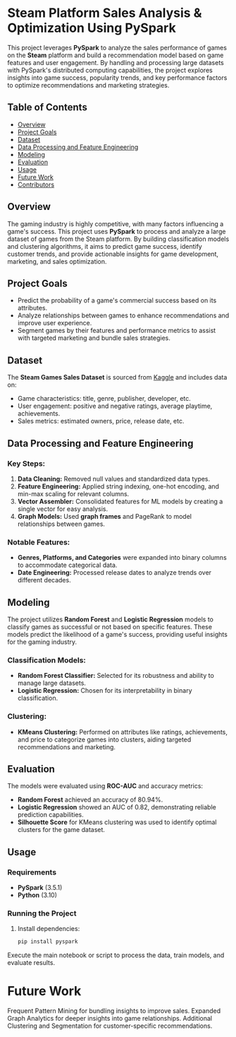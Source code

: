 # Steam Platform Sales Analysis & Optimization Using PySpark

This project leverages **PySpark** to analyze the sales performance of games on the **Steam** platform and build a recommendation model based on game features and user engagement. By handling and processing large datasets with PySpark's distributed computing capabilities, the project explores insights into game success, popularity trends, and key performance factors to optimize recommendations and marketing strategies.

## Table of Contents
- [Overview](#overview)
- [Project Goals](#project-goals)
- [Dataset](#dataset)
- [Data Processing and Feature Engineering](#data-processing-and-feature-engineering)
- [Modeling](#modeling)
- [Evaluation](#evaluation)
- [Usage](#usage)
- [Future Work](#future-work)
- [Contributors](#contributors)

## Overview
The gaming industry is highly competitive, with many factors influencing a game's success. This project uses **PySpark** to process and analyze a large dataset of games from the Steam platform. By building classification models and clustering algorithms, it aims to predict game success, identify customer trends, and provide actionable insights for game development, marketing, and sales optimization.

## Project Goals
- Predict the probability of a game's commercial success based on its attributes.
- Analyze relationships between games to enhance recommendations and improve user experience.
- Segment games by their features and performance metrics to assist with targeted marketing and bundle sales strategies.

## Dataset
The **Steam Games Sales Dataset** is sourced from [Kaggle](https://www.kaggle.com/datasets/nikdavis/steam-store-games) and includes data on:
- Game characteristics: title, genre, publisher, developer, etc.
- User engagement: positive and negative ratings, average playtime, achievements.
- Sales metrics: estimated owners, price, release date, etc.

## Data Processing and Feature Engineering
### Key Steps:
1. **Data Cleaning:** Removed null values and standardized data types.
2. **Feature Engineering:** Applied string indexing, one-hot encoding, and min-max scaling for relevant columns.
3. **Vector Assembler:** Consolidated features for ML models by creating a single vector for easy analysis.
4. **Graph Models:** Used **graph frames** and PageRank to model relationships between games.

### Notable Features:
- **Genres, Platforms, and Categories** were expanded into binary columns to accommodate categorical data.
- **Date Engineering:** Processed release dates to analyze trends over different decades.

## Modeling
The project utilizes **Random Forest** and **Logistic Regression** models to classify games as successful or not based on specific features. These models predict the likelihood of a game's success, providing useful insights for the gaming industry.

### Classification Models:
- **Random Forest Classifier:** Selected for its robustness and ability to manage large datasets.
- **Logistic Regression:** Chosen for its interpretability in binary classification.

### Clustering:
- **KMeans Clustering:** Performed on attributes like ratings, achievements, and price to categorize games into clusters, aiding targeted recommendations and marketing.

## Evaluation
The models were evaluated using **ROC-AUC** and accuracy metrics:
- **Random Forest** achieved an accuracy of 80.94%.
- **Logistic Regression** showed an AUC of 0.82, demonstrating reliable prediction capabilities.
- **Silhouette Score** for KMeans clustering was used to identify optimal clusters for the game dataset.

## Usage
### Requirements
- **PySpark** (3.5.1)
- **Python** (3.10)
  
### Running the Project
1. Install dependencies:
   ```bash
   pip install pyspark
    ```

Execute the main notebook or script to process the data, train models, and evaluate results.

# Future Work
Frequent Pattern Mining for bundling insights to improve sales.
Expanded Graph Analytics for deeper insights into game relationships.
Additional Clustering and Segmentation for customer-specific recommendations.
